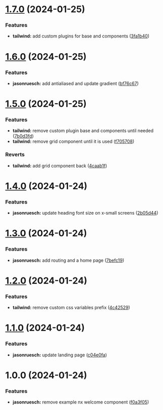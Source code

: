 # [1.7.0](https://github.com/jasonruesch/jasonruesch/compare/jasonruesch-v1.6.0...jasonruesch-v1.7.0) (2024-01-25)


### Features

* **tailwind:** add custom plugins for base and components ([3fa1b40](https://github.com/jasonruesch/jasonruesch/commit/3fa1b402c987eb09a480ef1ad0c0eb9d08e62b8b))

# [1.6.0](https://github.com/jasonruesch/jasonruesch/compare/jasonruesch-v1.5.0...jasonruesch-v1.6.0) (2024-01-25)


### Features

* **jasonruesch:** add antialiased and update gradient ([bf76c67](https://github.com/jasonruesch/jasonruesch/commit/bf76c6736e85f7d4e82f4ccbd307a0009a3a70a3))

# [1.5.0](https://github.com/jasonruesch/jasonruesch/compare/jasonruesch-v1.4.0...jasonruesch-v1.5.0) (2024-01-25)


### Features

* **tailwind:** remove custom plugin base and components until needed ([7b0d3fd](https://github.com/jasonruesch/jasonruesch/commit/7b0d3fd2bab19c74876ef69ad14cafe6d9e25062))
* **tailwind:** remove grid component until it is used ([f705708](https://github.com/jasonruesch/jasonruesch/commit/f705708b7bfb4b75954b80593737be8a5847e3d2))


### Reverts

* **tailwind:** add grid component back ([4caab1f](https://github.com/jasonruesch/jasonruesch/commit/4caab1f41970d064219a93538828269a22fd2c21))

# [1.4.0](https://github.com/jasonruesch/jasonruesch/compare/jasonruesch-v1.3.0...jasonruesch-v1.4.0) (2024-01-24)


### Features

* **jasonruesch:** update heading font size on x-small screens ([2b05d44](https://github.com/jasonruesch/jasonruesch/commit/2b05d44c5a0ffe60c9e1bcde37d9e96e87b67e6c))

# [1.3.0](https://github.com/jasonruesch/jasonruesch/compare/jasonruesch-v1.2.0...jasonruesch-v1.3.0) (2024-01-24)


### Features

* **jasonruesch:** add routing and a home page ([7befc19](https://github.com/jasonruesch/jasonruesch/commit/7befc195fb6f96acbaebca3fbbebe6d373b770ff))

# [1.2.0](https://github.com/jasonruesch/jasonruesch/compare/jasonruesch-v1.1.0...jasonruesch-v1.2.0) (2024-01-24)


### Features

* **tailwind:** remove custom css variables prefix ([4c42529](https://github.com/jasonruesch/jasonruesch/commit/4c42529f49aebddde83f04c472095e5f15daea84))

# [1.1.0](https://github.com/jasonruesch/jasonruesch/compare/jasonruesch-v1.0.0...jasonruesch-v1.1.0) (2024-01-24)


### Features

* **jasonruesch:** update landing page ([c04e0fa](https://github.com/jasonruesch/jasonruesch/commit/c04e0fa8fa1904eccba90386d7e1ee0793a68f79))

# 1.0.0 (2024-01-24)


### Features

* **jasonruesch:** remove example nx welcome component ([f0a3f05](https://github.com/jasonruesch/jasonruesch/commit/f0a3f051c786f65ed6c47d589854468012150245))
